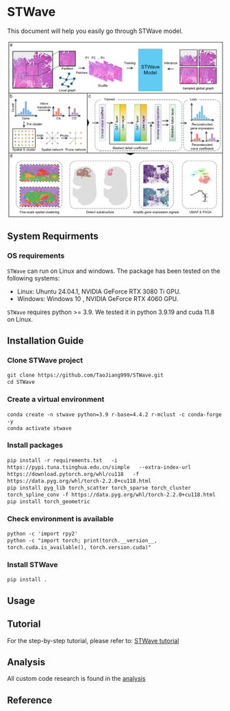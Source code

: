 # STWave

This document will help you easily go through STWave model.

![](./overview.png)

## System Requirments

### OS requirements

```STWave``` can run on Linux and windows. The package has been tested on the following systems:

- Linux: Uhuntu 24.04.1, NVIDIA GeForce RTX 3080 Ti GPU.
- Windows: Windows 10 ,  NVIDIA GeForce RTX 4060 GPU.

```STWave``` requires python >= 3.9. We tested it in python 3.9.19 and cuda 11.8 on Linux.

## Installation Guide

### Clone STWave project

```shell
git clone https://github.com/TaoJiang999/STWave.git
cd STWave
```

### Create a virtual environment

```shell
conda create -n stwave python=3.9 r-base=4.4.2 r-mclust -c conda-forge -y
conda activate stwave
```

### Install packages

```shell
pip install -r requirements.txt   -i https://pypi.tuna.tsinghua.edu.cn/simple   --extra-index-url https://download.pytorch.org/whl/cu118   -f https://data.pyg.org/whl/torch-2.2.0+cu118.html
pip install pyg_lib torch_scatter torch_sparse torch_cluster torch_spline_conv -f https://data.pyg.org/whl/torch-2.2.0+cu118.html
pip install torch_geometric
```

### Check environment is available

```shell
python -c 'import rpy2'
python -c "import torch; print(torch.__version__, torch.cuda.is_available(), torch.version.cuda)"
```

### Install STWave
```shell
pip install .
```
## Usage
## Tutorial
For the step-by-step tutorial, please refer to: [STWave tutorial](https://github.com/TaoJiang999/STWave/tree/main/Tutorial)
## Analysis
All custom code research is found in the [analysis](https://github.com/TaoJiang999/STWave/tree/main/analysis)
## Reference